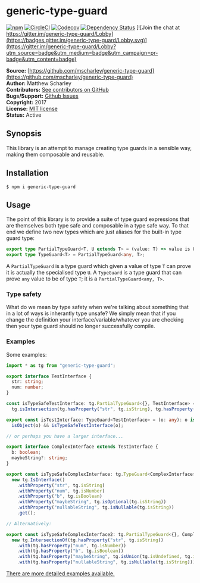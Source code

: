 # generic-type-guard

[![npm](https://img.shields.io/npm/v/generic-type-guard.svg)](https://www.npmjs.com/package/generic-type-guard)
[![CircleCI](https://img.shields.io/circleci/project/github/mscharley/generic-type-guard.svg)](https://circleci.com/gh/mscharley/generic-type-guard)
[![Codecov](https://img.shields.io/codecov/c/github/mscharley/generic-type-guard.svg)](https://codecov.io/gh/mscharley/generic-type-guard)
[![Dependency Status](https://gemnasium.com/badges/github.com/mscharley/generic-type-guard.svg)](https://gemnasium.com/github.com/mscharley/generic-type-guard)
[![Join the chat at https://gitter.im/generic-type-guard/Lobby](https://badges.gitter.im/generic-type-guard/Lobby.svg)](https://gitter.im/generic-type-guard/Lobby?utm_source=badge&utm_medium=badge&utm_campaign=pr-badge&utm_content=badge)

**Source:** [https://github.com/mscharley/generic-type-guard](https://github.com/mscharley/generic-type-guard)  
**Author:** Matthew Scharley  
**Contributors:** [See contributors on GitHub][gh-contrib]  
**Bugs/Support:** [Github Issues][gh-issues]  
**Copyright:** 2017  
**License:** [MIT license][license]  
**Status:** Active

## Synopsis

This library is an attempt to manage creating type guards in a sensible way, making them 
composable and reusable.

## Installation

    $ npm i generic-type-guard

## Usage

The point of this library is to provide a suite of type guard expressions that are 
themselves both type safe and composable in a type safe way. To that end we define two new
types which are just aliases for the built-in type guard type:

```typescript
export type PartialTypeGuard<T, U extends T> = (value: T) => value is U;
export type TypeGuard<T> = PartialTypeGuard<any, T>;
```

A `PartialTypeGuard` is a type guard which given a value of type `T` can prove it is 
actually the specialised type `U`. A `TypeGuard` is a type guard that can prove `any` value
to be of type `T`; it is a `PartialTypeGuard<any, T>`.

### Type safety

What do we mean by type safety when we're talking about something that in a lot of ways
is inherantly type unsafe? We simply mean that if you change the definition your
interface/variable/whatever you are checking then your type guard should no longer
successfully compile.

### Examples

Some examples:

```typescript 
import * as tg from "generic-type-guard";

export interface TestInterface {
  str: string;
  num: number;
}

const isTypeSafeTestInterface: tg.PartialTypeGuard<{}, TestInterface> =
  tg.isIntersection(tg.hasProperty("str", tg.isString), tg.hasProperty("num", tg.isNumber));

export const isTestInterface: TypeGuard<TestInterface> = (o: any): o is TestInterface =>
  isObject(o) && isTypeSafeTestInterface(o);

// or perhaps you have a larger interface...

export interface ComplexInterface extends TestInterface {
  b: boolean;
  maybeString?: string;
}

export const isTypeSafeComplexInterface: tg.TypeGuard<ComplexInterface> =
  new tg.IsInterface()
    .withProperty("str", tg.isString)
    .withProperty("num", tg.isNumber)
    .withProperty("b", tg.isBoolean)
    .withProperty("maybeString", tg.isOptional(tg.isString))
    .withProperty("nullableString", tg.isNullable(tg.isString))
    .get();

// Alternatively:

export const isTypeSafeComplexInterface2: tg.PartialTypeGuard<{}, ComplexInterface> =
  new tg.IntersectionOf(tg.hasProperty("str", tg.isString))
    .with(tg.hasProperty("num", tg.isNumber))
    .with(tg.hasProperty("b", tg.isBoolean))
    .with(tg.hasProperty("maybeString", tg.isUnion(tg.isUndefined, tg.isString)))
    .with(tg.hasProperty("nullableString", tg.isNullable(tg.isString))).get();
```

[There are more detailed examples available.][example-usage]

  [gh-contrib]: https://github.com/mscharley/generic-type-guard/graphs/contributors
  [gh-issues]: https://github.com/mscharley/generic-type-guard/issues
  [license]: https://github.com/mscharley/generic-type-guard/blob/master/LICENSE
  [example-usage]: https://github.com/mscharley/generic-type-guard/blob/master/src/examples.spec.ts

